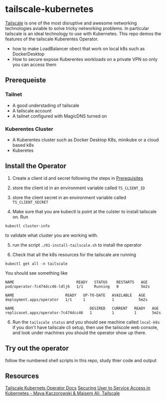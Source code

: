 # tailscale-kubernetes

[Tailscale](https://tailscale.com/) is one of the most disruptive
and awesome networking technologies aviable to solve tricky networking 
problems. In particular tailscale is an ideal technology to use with 
Kubernetes. This repo demos the features of the tailscale Kuberentes Operator.

* how to make LoadBalancer obect that work on local k8s such as DockerDesktop
* How to secure expose Kuberentes workloads on a private VPN so only you can access them 

## Prerequeiste 

### Tailnet 
* A good understading of tailscale
* A tailscale account 
* A tailnet configured with MagicDNS turned on

### Kuberentes Cluster
* A Kuberentes cluster such as Docker Desktop K8s, minikube or a cloud based k8s 
* Kuberetes  

## Install the Operator 

1. Create a client id and secret following the steps in [Prerequisites](https://tailscale.com/kb/1236/kubernetes-operator#prerequisites)

2. store the client id in an environment variable called `TS_CLIENT_ID`

3. store the client secret in an environment variable called `TS_CLIENT_SECRET`

4. Make sure that you are kubectl is point at the culster to install tailscale on. Run 
```shell
kubectl cluster-info 
```
to validate what cluster you are working with.

5. run the script `./01-install-tailscale.sh` to install the operator 

6. Check that all the k8s resources for the tailscale are running 

```shell
kubectl get all -n tailscale
```

You should see something like 

```text
NAME                            READY   STATUS    RESTARTS   AGE
pod/operator-7c474dcc46-ldlj6   1/1     Running   0          5m2s

NAME                       READY   UP-TO-DATE   AVAILABLE   AGE
deployment.apps/operator   1/1     1            1           5m2s

NAME                                  DESIRED   CURRENT   READY   AGE
replicaset.apps/operator-7c474dcc46   1         1         1       5m2s
```

6. Run the `tailscale status` and you should see machine called `local-k8s` 
   if you don't have tailscale cli setup, then use the tailscole web console, 
   and look under machines you should the operator show up there. 

## Try out the operator

follow the numbered shell scripts in this repo, study thier code and output 


## Resources

[Tailscale Kubernets Operator Docs](https://tailscale.com/kb/1236/kubernetes-operator)
[Securing User to Service Access in Kubernetes - Maya Kaczorowski & Maisem Ali, Tailscale](https://www.youtube.com/watch?v=yvbNdZxonSs)